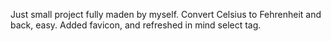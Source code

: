 Just small project fully maden by myself. 
Convert Celsius to Fehrenheit and back, easy. 
Added favicon, and refreshed in mind select tag.
